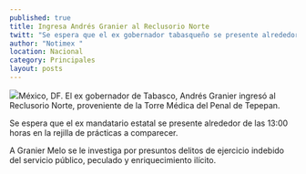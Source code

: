 ```yaml
---
published: true
title: Ingresa Andrés Granier al Reclusorio Norte
twitt: "Se espera que el ex gobernador tabasqueño se presente alrededor de las 13:00 horas en la rejilla de prácticas a comparecer"
author: "Notimex "
location: Nacional
category: Principales
layout: posts
---
```


![](http://i.imgur.com/YvPhfhRm.jpg)México, DF. El ex gobernador de Tabasco, Andrés Granier ingresó al Reclusorio Norte, proveniente de la Torre Médica del Penal de Tepepan.

Se espera que el ex mandatario estatal se presente alrededor de las 13:00 horas en la rejilla de prácticas a comparecer.

A Granier Melo se le investiga por presuntos delitos de ejercicio indebido del servicio público, peculado y enriquecimiento ilícito.
